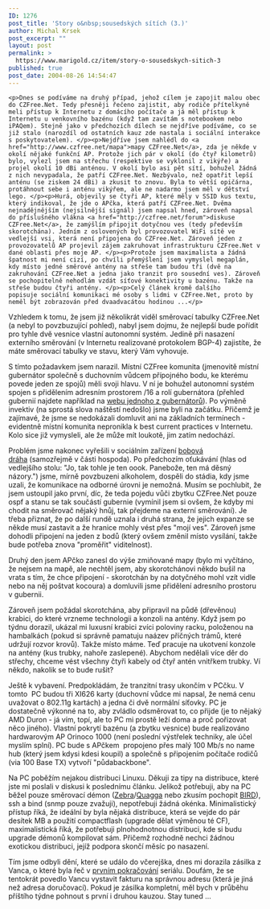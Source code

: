 ```yaml
---
ID: 1276
post_title: 'Story o&nbsp;sousedských sítích (3.)'
author: Michal Krsek
post_excerpt: ""
layout: post
permalink: >
  https://www.marigold.cz/item/story-o-sousedskych-sitich-3
published: true
post_date: 2004-08-26 14:54:47
---
```

	<p>Dnes se podíváme na druhý případ, jehož cílem je zapojit malou obec do CZFree.Net. Tedy přesněji řečeno zajistit, aby rodiče přítelkyně meli přístup k Internetu z domácího počítače a já měl přístup k Internetu u venkovního bazénu (když tam zavítám s notebookem nebo iPAQem). Stejně jako v předchozích dílech se nejdříve podíváme, co se již stalo (narozdíl od ostatních kauz zde nastala i sociální interakce s poskytovatelem). </p><p>Nejdříve jsem nahlédl do <a href="http://www.czfree.net/mapa">mapy CZFree.Net</a>, zda je někde v okolí nějaké funkční AP. Protože jich pár v okolí (do čtyř kilometrů) bylo, vylezl jsem na střechu (respektive se vyklonil z vikýře) a projel okolí 10 dBi anténou. V okolí bylo asi pět sítí, bohužel žádná z nich nevypadala, že patří CZFree.Net. Nezbývalo, než opatřit lepší anténu (se ziskem 24 dBi) a zkusit to znovu. Byla to větší opičárna, protáhnout sebe i anténu vikýřem, ale ne nadarmo jsem měl v dětství lego. </p><p>Hurá, objevily se čtyři AP, které měly v SSID kus textu, který indikoval, že jde o APčka, která patří CZFree.Net. Dvěma nejnadějnějším (nejsilnější signál) jsem napsal hned, zároveň napsal do příslušného vlákna <a href="http://czfree.net/forum">diskuse CZFree.Net</a>, že zamýšlím připojit dotyčnou ves (tedy především skorotchána). Jedním z oslovených byl provozovatel WiFi sítě ve vedlejší vsi, která není připojena do CZFree.Net. Zároveň jeden z provozovatelů AP projevil zájem zakruhovat infrastrukturu CZFree.Net v dané oblasti přes moje AP. </p><p>Protože jsem maximalista a žádná špatnost mi není cizí, po chvíli přemýšlení jsem vymyslel megaplán, kdy místo jedné směrové antény na střeše tam budou tři (dvě na zakruhování CZFree.Net a jedna jako tranzit pro sousední ves). Zároveň se pochopitelně nehodlám vzdát síťové konektivity u bazénu. Takže na střeše budou čtyři antény. </p><p>Celý článek kromě dalšího popisuje sociální komunikaci mé osoby s lidmi v CZFree.Net, proto by neměl být zobrazován před dvaadvacátou hodinou ...</p>
<!--more-->	<p>Vzhledem k tomu, že jsem již několikrát viděl směrovací tabulky CZFree.Net (a nebyl to povzbuzující pohled), nabyl jsem dojmu, že nejlepší bude pořídit pro tyhle dvě vesnice vlastní autonomní systém. Jedině při nasazení externího směrování (v Internetu realizované protokolem BGP-4) zajistíte, že máte směrovací tabulky ve stavu, který Vám vyhovuje.</p><p>S tímto požadavkem jsem narazil. Místní CZFree komunita (jmenovitě místní gubernátor společně s duchovním vůdcem přípojného bodu, ke kterému povede jeden ze spojů) měli svoji hlavu. V ní je bohužel autonomní systém spojen s přidělením adresním prostorem /16 a rolí gubernátora (přehled gubernií najdete například na <a href="http://www.simandl.cz/stranky/czfreenet/as/as.htm">webu jednoho z gubernátorů</a>). Po výměně invektiv (na sprostá slova naštěstí nedošlo) jsme byli na začátku. Přičemž je zajímavé, že jsme se nedokázali domluvit ani na základních termínech - evidentně místní komunita nepronikla k best current practices v Internetu. Kolo sice již vymysleli, ale že může mít loukotě, jim zatím nedochází. </p><p>Problém jsme nakonec vyřešili v sociálním zařízení <a href="http://www.bobovadraha.cz/">bobová dráha</a> (samozřejmě v části hospoda). Po předchozím oťukávání (hlas od vedlejšího stolu: "Jo, tak tohle je ten oook. Panebože, ten má děsný názory.") jsme, mírně povzbuzeni alkoholem, dospěli do stádia, kdy jsme uzali, že komunikace na odborné úrovni je nemožná. Musím se pochlubit, že jsem ustoupil jako první, díc, že teda pojedu vůči zbytku CZFree.Net pouze ospf a stanu se tak součástí gubernie (vymínil jsem si ovšem, že kdyby mi chodit na směrovač nějaký hnůj, tak přejdeme na externí směrování). Je třeba přiznat, že po další rundě uznala i druhá strana, že jejich expanze se někde musí zastavit a že hranice mohly vést přes "mojí ves". Zároveň jsme dohodli připojení na jeden z bodů (který ovšem změnil místo vysílání, takže bude potřeba znova "proměřit" viditelnost). </p><p>Druhý den jsem APčko zanesl do výše zmiňované mapy (bylo mi vyčítáno, že nejsem na mapě, ale nechtěl jsem, aby skorotchánovi někdo bušil na vrata s tím, že chce připojení - skorotchán by na dotyčného mohl vzít vidle nebo na něj poštvat kocoura) a domluvili jsme přidělení adresního prostoru v gubernii. </p><p>Zároveň jsem požádal skorotchána, aby připravil na půdě (dřevěnou) krabici, do které vrzneme technologii a konzoli na antény. Když jsem po týdnu dorazil, ukázal mi luxusní krabici zvíci poloviny racku, položenou na hambalkách (pokud si správně pamatuju naázev příčných trámů, které udržují rozvor krovů). Takže místo máme. Teď pracuje na ukotvení konzole na antény (kus trubky, nahoře zaslepené). Abychom nedělali více děr do střechy, chceme vést všechny čtyři kabely od čtyř antén vnitřkem trubky. Ví někdo, nakolik se to bude rušit?</p><p>Ještě k vybavení. Predpokládám, že tranzitní trasy ukončím v PCčku. V tomto  PC budou tři XI626 karty (duchovní vůdce mi napsal, že nemá cenu uvažovat o 802.11g kartách) a jedna či dvě normální síťovky. PC je dostatečně výkonné na to, aby zvládlo odsměrovat to, co přijde (je to nějaký AMD Duron - já vím, topí, ale to PC mi prostě leží doma a proč pořizovat něco jiného). Vlastní pokrytí bazénu (a zbytku vesnice) bude realizováno hardwarovým AP Orinoco 1000 (není poslední výstřelek techniky, ale účel myslím splní). PC bude s APčkem  propojeno přes malý 100 Mb/s no name hub (který jsem kdysi kdesi koupil) a společně s připojením počítače rodičů (via 100 Base TX) vytvoří "půdabackbone". </p><p>Na PC poběžím nejakou distribuci Linuxu. Děkuji za tipy na distribuce, které jste mi poslali v diskusi k poslednímu článku. Jelikož potřebuji, aby na PC běžel pouze směrovací démon (<a href="http://bird.network.cz/">Zebra</a>/<a href="http://www.quagga.net/">Quagga</a> nebo zkusím pochopit <a href="/item/story-o-sousedskych-sitich-1">BIRD</a>), ssh a bind (snmp pouze zvažuji), nepotřebuji žádná okénka. Minimalistický přístup říká, že ideální by byla nějaká distribuce, která se vejde do pár desítek MB a použití compactflash (upgrade dělat výměnou té CF), maximalistická říká, že potřebuji plnohodnotnou distribuci, kde si budu upgrade démonů kompilovat sám. Přičemž rozhodně nechci žádnou exotickou distribuci, jejíž podpora skončí měsíc po nasazení.</p><p>Tím jsme odbyli dění, které se událo do včerejška, dnes mi dorazila zásilka z Vanca, o které byla řeč v <a href="javascript:void(0);/*fckeditortemplink*/">prvním pokračování</a> seriálu. Doufám, že se tentokrát povedlo Vancu vystavit fakturu na správnou adresu (která je jiná než adresa doručovací). Pokud je zásilka kompletní, měl bych v průběhu příštího týdne pohnout s první i druhou kauzou. Stay tuned ...</p>